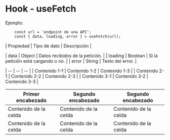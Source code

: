 # Hook - useFetch

Ejemplo:

```
    const url = 'endpoint de una API';
    const { data, loading, error } = useFetch(url);
```

| Propiedad | Tipo de dato | Descripción |

| data | Object | Datos recibidos de la petición. |
| loading | Boolean | Si la petición está cargando o no. |
| error | String | Texto del error. | 
 
 | -- | -- | -- |
| Contenido 1-1 | Contenido 1-2 | Contenido 1-3 |
| Contenido 2-1 | Contenido 2-2 | Contenido 2-3 |
| Contenido 3-1 | Contenido 3-2 | Contenido 3-3 |

| Primer encabezado | Segundo encabezado | Segundo encabezado |
| ------------- | ------------- | ------------- |
| Contenido de la celda  | Contenido de la celda  | Contenido de la celda  |
| Contenido de la celda  | Contenido de la celda  | Contenido de la celda  |
